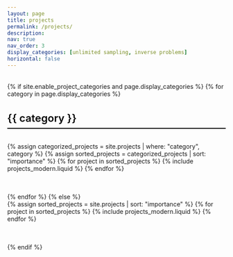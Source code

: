 ```yaml
---
layout: page
title: projects
permalink: /projects/
description: 
nav: true
nav_order: 3
display_categories: [unlimited sampling, inverse problems]
horizontal: false
---
```


<div class="projects-modern">
  {% if site.enable_project_categories and page.display_categories %}
    {% for category in page.display_categories %}
      <h2 class="category-header">{{ category }}</h2>
      <div class="projects-grid">
        {% assign categorized_projects = site.projects | where: "category", category %}
        {% assign sorted_projects = categorized_projects | sort: "importance" %}
        {% for project in sorted_projects %}
          {% include projects_modern.liquid %}
        {% endfor %}
      </div>
    {% endfor %}
  {% else %}
    <div class="projects-grid">
      {% assign sorted_projects = site.projects | sort: "importance" %}
      {% for project in sorted_projects %}
        {% include projects_modern.liquid %}
      {% endfor %}
    </div>
  {% endif %}
</div>

<style>
.projects-modern {
  margin-top: 2rem;
}

.category-header {
  color: black;
  border-bottom: 2px solid black;
  padding-bottom: 0.5rem;
  margin-bottom: 2rem !important;
  font-weight: 600;
  font-size: 1.5rem;
}

.projects-grid {
  display: grid;
  grid-template-columns: repeat(auto-fill, minmax(350px, 1fr));
  gap: 1.5rem;
  margin-bottom: 3rem;
}

.project-card {
  display: flex;
  flex-direction: column;
  background-color: var(--global-card-bg-color);
  border: 1px solid var(--global-divider-color);
  padding: 1.5rem;
  border-radius: 12px;
  height: 100%;
  box-shadow: 0 2px 8px rgba(0,0,0,0.08);
  transition: all 0.3s ease;
  position: relative;
  overflow: hidden;
}

.project-link {
  text-decoration: none;
  color: inherit;
  display: block;
}

.project-link:hover {
  text-decoration: none;
  color: inherit;
}

.project-card.clickable {
  cursor: pointer;
}

.project-card.clickable:hover {
  transform: translateY(-4px);
  box-shadow: 0 8px 25px rgba(0,0,0,0.15);
  border-color: var(--global-theme-color);
}

.project-card::before {
  content: '';
  position: absolute;
  top: 0;
  left: 0;
  right: 0;
  height: 3px;
  background: linear-gradient(90deg, var(--global-theme-color), #667eea);
  opacity: 0;
  transition: opacity 0.3s ease;
}

.project-card.clickable:hover::before {
  opacity: 1;
}

.project-header {
  display: flex;
  justify-content: flex-end;
  align-items: flex-start;
  margin-bottom: 1rem;
  height: 24px; /* Set a fixed height */
}

.project-code {
  background: linear-gradient(135deg, var(--global-theme-color), #8696fe);
  color: white;
  padding: 0.4rem 0.8rem;
  border-radius: 20px;
  font-size: 0.85rem;
  font-weight: 600;
  min-width: fit-content;
}

.project-link-icon {
  color: var(--global-text-color-light);
  opacity: 0.7;
  transition: opacity 0.2s ease;
}

.project-card.clickable:hover .project-link-icon {
  opacity: 1;
  color: var(--global-theme-color);
}

.project-content {
  flex-grow: 1;
}

.project-image-container {
  margin-bottom: 1rem;
  overflow: hidden;
  border-radius: 8px;
}

.project-image {
  width: 100%;
  height: auto;
  display: block;
  transition: transform 0.3s ease;
}

.project-card.clickable:hover .project-image {
  transform: scale(1.05);
}

.project-title {
  color: var(--global-text-color);
  font-weight: 600;
  line-height: 1.3;
  margin-bottom: 0.75rem !important;
  transition: color 0.3s ease;
}

.project-card.clickable:hover .project-title {
  color: var(--global-theme-color);
}

.project-description {
  color: var(--global-text-color-light);
  font-size: 0.95rem;
  line-height: 1.5;
  margin-bottom: 1rem !important;
}

.project-footer {
  margin-top: auto;
  padding-top: 1rem;
  border-top: 1px solid var(--global-divider-color);
  display: flex;
  justify-content: flex-end;
}

.github-button {
  display: inline-flex;
  align-items: center;
  gap: 0.5rem;
  background-color: var(--global-bg-color);
  color: var(--global-text-color);
  padding: 0.5rem 1rem;
  border-radius: 20px;
  border: 1px solid var(--global-divider-color);
  font-weight: 500;
  font-size: 0.85rem;
  text-decoration: none !important;
  transition: all 0.3s ease;
}

.github-button:hover {
  background-color: var(--global-theme-color);
  color: white;
  border-color: var(--global-theme-color);
}

.github-button .fa-star {
  color: #ffc107;
}

@media (max-width: 768px) {
  .projects-grid {
    grid-template-columns: 1fr;
    gap: 1rem;
  }
  
  .project-card {
    padding: 1.25rem;
  }
}

html[data-theme="dark"] .project-card {
  background-color: var(--global-card-bg-color);
  border-color: var(--global-divider-color);
}

html[data-theme="dark"] .project-card.clickable:hover {
  box-shadow: 0 8px 25px rgba(255,255,255,0.1);
}

html[data-theme="dark"] .github-button {
  background-color: var(--global-card-bg-color);
  border-color: var(--global-divider-color);
}
</style>
